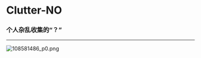 # Clutter-NO

### 个人杂乱收集的“？” 

---

![108581486_p0.png](https://img.confused.us.kg/file/1730868453088_108581486_p0.png)
